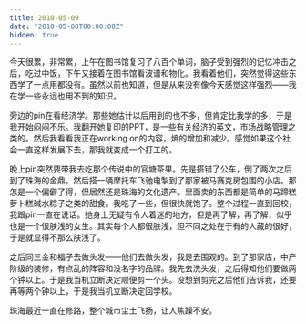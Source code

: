 ```yaml
---
title: 2010-05-09
date: "2010-05-08T00:00:00Z"
hidden: true
---
```

今天很累，非常累，上午在图书馆复习了八百个单词，脑子受到强烈的记忆冲击之后，吃过中饭，下午又接着在图书馆看波谱和物化。我看着他们，突然觉得这些东西学了一点用都没有。虽然以前也知道，但是从来没有像今天感觉这样强烈——我在学一些永远也用不到的知识。

旁边的pin在看经济学。那些她估计以后用到的也不多，但肯定比我学的多，于是我开始闷闷不乐。我翻开她复印的PPT，是一些有关经济的英文，市场战略管理之类的。然后我看看我正在working on的内容，熵的增加和减少。感觉如果这个社会一直这样发展下去，那我就变成一个打工的。

晚上pin突然要带我去吃那个传说中的官塘茶果。先是搭错了公车，倒了两次之后到了珠海的金鼎，然后搭一辆摩托车飞驰电掣到了那家被马赛克房包围的小店。那怎是一个偏僻了得，但居然还是珠海的文化遗产。里面卖的东西都是简单的马蹄糕萝卜糕碱水粽子之类的甜食。我吃了一些，但很快就饱了。整个过程一直到回校，我跟pin一直在说话。她身上无疑有令人着迷的地方，但是再了解，再了解，似乎也是一个很肤浅的女生。其实每个人都很肤浅，但不同之处在于有的人藏的很好，于是就显得不那么肤浅了。

之后同三金和福子去做头发——他们去做头发，我是去围观的。到了那家店，中产阶级的装修，有点乱的阵容和没名字的品牌。我先去洗头发，之后得知他们要做两个钟以上。于是我当机立断决定顺便剪一个头。没想到剪完之后他们告诉我，还要再等两个钟以上，于是我当机立断决定回学校。

珠海最近一直在修路，整个城市尘土飞扬，让人焦躁不安。